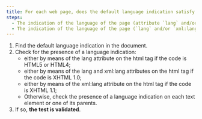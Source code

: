 ```yaml
---
title: For each web page, does the default language indication satisfy one of these conditions?
steps:
  - The indication of the language of the page (attribute `lang` and/or `xml:lang`) is given for the `html` element.
  - The indication of the language of the page (`lang` and/or `xml:lang` attribute) is given on each text element or on one of the parent elements.
---
```


1. Find the default language indication in the document.
2. Check for the presence of a language indication:
   - either by means of the lang attribute on the html tag if the code is HTML5 or HTML4;
   - either by means of the lang and xml:lang attributes on the html tag if the code is XHTML 1.0;
   - either by means of the xml:lang attribute on the html tag if the code is XHTML 1.1;
   - Otherwise, check the presence of a language indication on each text element or one of its parents.
3. If so, **the test is validated**.
